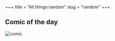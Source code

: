 +++ 
title = "All things random"
slug = "random"
+++

## Comic of the day

![comic](/images/data_comic.jpg?raw=true)

